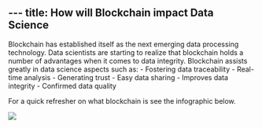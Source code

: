 ﻿﻿---title: How will Blockchain impact Data Science---Blockchain has established itself as the next emerging data processingtechnology. Data scientists are starting to realize that blockchain holds anumber of advantages when it comes to data integrity. Blockchain assists greatlyin data science aspects such as: - Fostering data traceability - Real-timeanalysis - Generating trust - Easy data sharing - Improves data integrity -Confirmed data qualityFor a quick refresher on what blockchain is see the infographic below.![](media/images/a8d21144c0e57f412a2a0f3d9d138e1e.jpg)